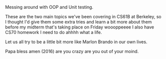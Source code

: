 Messing around with OOP and Unit testing.

These are the two main topics we've been covering in CS61B at Berkeley, so I thought I'd give them some extra tries and learn a bit more about them before my midterm that's taking place on Friday woooppeeee I also have CS70 homework I need to do ahhhh what a life.




Let us all try to be a little bit more like Marlon Brando in our own lives.

Papa bless amen (2016) are you crazy are you out of your moind.
